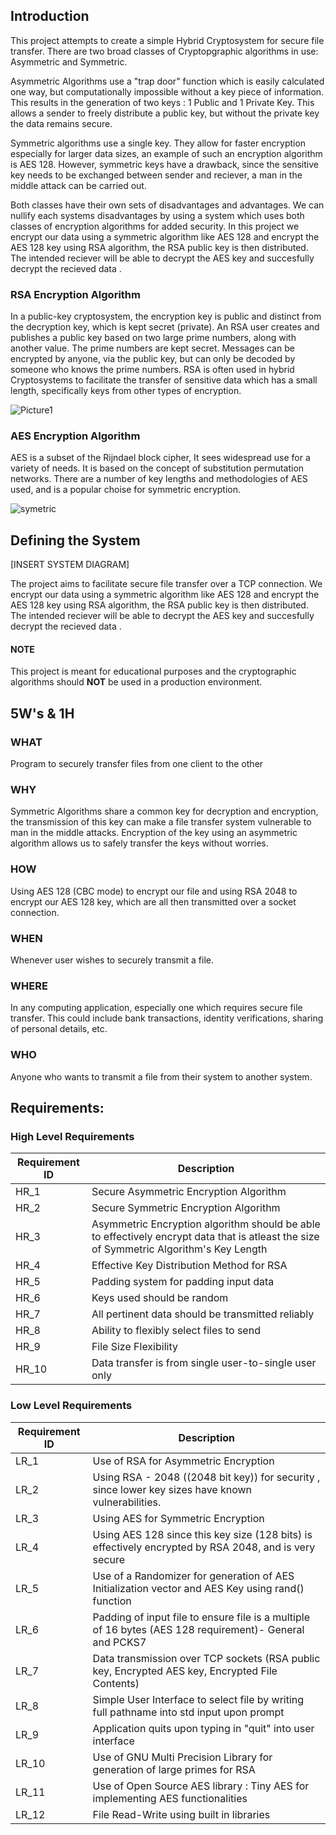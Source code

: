 ## Introduction 

This project attempts to create a simple Hybrid Cryptosystem for secure file transfer. There are two broad classes of Cryptopgraphic algorithms in use:
Asymmetric and Symmetric.

Asymmetric Algorithms use a "trap door" function which is easily calculated one way, but computationally impossible without a key piece of information. This results in the generation of two keys : 1 Public and 1 Private Key. This allows a sender to freely distribute a public key, but without the private key the data remains secure.

Symmetric algorithms use a single key. They allow for faster encryption especially for larger data sizes, an example of such an encryption algorithm is AES 128. However, symmetric keys have a drawback, since the sensitive key needs to be exchanged between sender and reciever, a man in the middle attack can be carried out.

Both classes have their own sets of disadvantages and advantages. We can nullify each systems disadvantages by using a system which uses both classes of encryption algorithms for added security. In this project we encrypt our data using a symmetric algorithm like AES 128 and encrypt the AES 128 key using RSA algorithm, the RSA public key is then distributed.
The intended reciever will be able to decrypt the AES key and succesfully decrypt the recieved data . 

### RSA Encryption Algorithm 
In a public-key cryptosystem, the encryption key is public and distinct from the decryption key, which is kept secret (private). An RSA user creates and publishes a public key based on two large prime numbers, along with another value. The prime numbers are kept secret. Messages can be encrypted by anyone, via the public key, but can only be decoded by someone who knows the prime numbers. RSA is often used in hybrid Cryptosystems to facilitate the transfer of sensitive data which has a small length, specifically keys from other types of encryption. 

![Picture1](https://user-images.githubusercontent.com/71325016/126684129-ac5c8be6-c95f-47cf-9517-1722ee2e8a6f.png)
### AES Encryption Algorithm 
AES is a subset of the Rijndael block cipher, It sees widespread use for a variety of needs. It is based on the concept of substitution permutation networks. There are a number of key lengths and methodologies of AES used, and is a popular choise for symmetric encryption.  

![symetric](https://user-images.githubusercontent.com/71325016/126683967-8b5423e0-76e5-4882-bd33-975471bf6d26.png)

## Defining the System
[INSERT SYSTEM DIAGRAM]

The project aims to facilitate secure file transfer over a TCP connection.  We encrypt our data using a symmetric algorithm like AES 128 and encrypt the AES 128 key using RSA algorithm, the RSA public key is then distributed. The intended reciever will be able to decrypt the AES key and succesfully decrypt the recieved data .




#### NOTE

This project is meant for educational purposes and the cryptographic algorithms should **NOT** be used in a production environment. 

## 5W's & 1H 
### WHAT 
Program to securely transfer files from one client to the other 

### WHY
Symmetric Algorithms share a common key for decryption and encryption, the transmission of this key can make a file transfer system vulnerable to man in the middle attacks. Encryption of the key using an asymmetric algorithm allows us to safely transfer the keys without worries.

### HOW
Using AES 128 (CBC mode) to encrypt our file and using RSA 2048 to encrypt our AES 128 key, which are all then transmitted over a socket connection.

### WHEN
Whenever user wishes to securely transmit a file.

### WHERE 
In any computing application, especially one which requires secure file transfer. This could include bank transactions, identity verifications, sharing of personal details, etc. 

### WHO
Anyone who wants to transmit a file from their system to another system. 





## Requirements: 

### High Level Requirements 
|Requirement ID| Description|
|----|---------------------------------------------------------------------------------|
|HR_1 |Secure Asymmetric Encryption Algorithm| 
|HR_2 |Secure Symmetric Encryption Algorithm |
|HR_3 |Asymmetric Encryption algorithm should be able to effectively encrypt data that is atleast the size of Symmetric Algorithm's Key Length|
|HR_4 |Effective Key Distribution Method for RSA |
|HR_5 |Padding system for padding input data |
|HR_6 |Keys used should be random|
|HR_7 |All pertinent data should be transmitted reliably|
|HR_8 |Ability to flexibly select files to send |
|HR_9 |File Size Flexibility|
|HR_10 |Data transfer is from single user-to-single user only|


### Low Level Requirements 
|Requirement ID| Description|
|----|---------------------------------------------------------------------------------|
|LR_1| Use of RSA for Asymmetric Encryption|
|LR_2|Using RSA - 2048 ((2048 bit key)) for security , since lower key sizes have known vulnerabilities.|
|LR_3| Using AES for Symmetric Encryption|
|LR_4 |Using AES 128 since this key size (128 bits) is effectively encrypted by RSA 2048, and is very secure|
|LR_5 |Use of a Randomizer for generation of AES Initialization vector and AES Key using rand() function |
|LR_6 |Padding of input file to ensure file is a multiple of 16 bytes (AES 128 requirement)- General and PCKS7| 
|LR_7 |Data transmission over TCP sockets (RSA public key, Encrypted AES key, Encrypted File Contents) |
|LR_8 |Simple User Interface to select file by writing  full pathname into std input upon prompt|
|LR_9 |Application quits upon typing in "quit" into user interface|
|LR_10 |Use of GNU Multi Precision Library for generation of large primes for RSA| 
|LR_11 |Use of Open Source AES library : Tiny AES for implementing AES functionalities|
LR_12 |File Read-Write using built in libraries |



